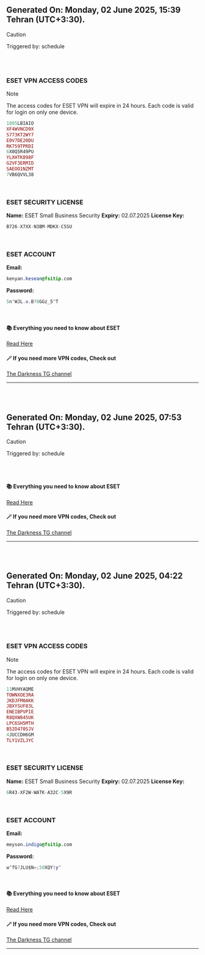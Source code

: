 ## Generated On: Monday, 02 June 2025, 15:39 Tehran (UTC+3:30).

> [!CAUTION]
> Triggered by: schedule

<br><br>

### ESET VPN ACCESS CODES

> [!NOTE]
> The access codes for ESET VPN will expire in 24 hours.
> Each code is valid for login on only one device.

```ruby
1805LBIAIO
XF4WVNCD9X
S773KT2WY7
E0V7DE20DU
RK759TPRDI
6X0Q5R49PU
YLXHTK898F
G2VF3ERMID
SAEOO1NZMT
7VB6QVVL38
```

<br>

### ESET SECURITY LICENSE

**Name:** ESET Small Business Security
**Expiry:** 02.07.2025
**License Key:**

```POV-Ray SDL
B726-X7XX-N3BM-MDKX-C5SU
```

<br>

### ESET ACCOUNT

**Email:**

```CSS
kenyan.kesean@fsitip.com
```

**Password:**

```POV-Ray SDL
5n'WJL.v.B?8GGz_5^T
```

<br>

#### 📚 Everything you need to know about ESET

[Read Here](https://t.me/F_NiREvil/2113)

#### 🪄 If you need more VPN codes, Check out

[The Darkness TG channel](https://t.me/Eset_key_trial)

---

<br><br>

## Generated On: Monday, 02 June 2025, 07:53 Tehran (UTC+3:30).

> [!CAUTION]
> Triggered by: schedule

<br><br>

#### 📚 Everything you need to know about ESET

[Read Here](https://t.me/F_NiREvil/2113)

#### 🪄 If you need more VPN codes, Check out

[The Darkness TG channel](https://t.me/Eset_key_trial)

---

<br><br>

## Generated On: Monday, 02 June 2025, 04:22 Tehran (UTC+3:30).

> [!CAUTION]
> Triggered by: schedule

<br><br>

### ESET VPN ACCESS CODES

> [!NOTE]
> The access codes for ESET VPN will expire in 24 hours.
> Each code is valid for login on only one device.

```ruby
11MVHYAQME
TOWNXOE3RA
JKDJFM0AKK
JBXYSUF83L
ENEIBPVPIE
R8QXW845UK
LPC6SH5MTH
B52D470SJV
4JUCCDH6GM
TLY1VZLJYC
```

<br>

### ESET SECURITY LICENSE

**Name:** ESET Small Business Security
**Expiry:** 02.07.2025
**License Key:**

```POV-Ray SDL
6R43-XF2W-WATK-A32C-5X9R
```

<br>

### ESET ACCOUNT

**Email:**

```CSS
meyson.indigo@fsitip.com
```

**Password:**

```POV-Ray SDL
w^fG?JLU$N=;50XQY)y^
```

<br>

#### 📚 Everything you need to know about ESET

[Read Here](https://t.me/F_NiREvil/2113)

#### 🪄 If you need more VPN codes, Check out

[The Darkness TG channel](https://t.me/Eset_key_trial)

---

<br><br>
